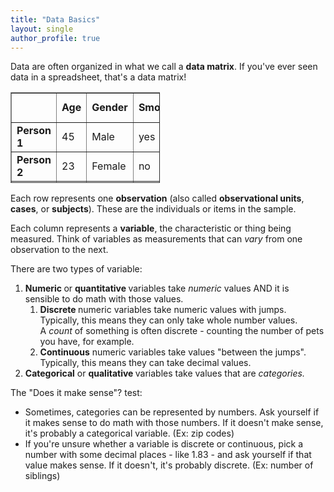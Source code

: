 ```yaml
---
title: "Data Basics"
layout: single
author_profile: true
---
```


<p>Data are often organized in what we call a&nbsp;<strong>data matrix</strong>. If you've ever seen data in a spreadsheet, that's a data matrix!</p>
<table style="border-collapse: collapse; width: 47.3244%; height: 145px;" border="1">
    <tbody>
        <tr style="height: 29px;">
            <td style="width: 24.4596%; height: 29px;"></td>
            <td style="width: 10.4473%; height: 29px;"><strong>Age</strong></td>
            <td style="width: 17.1773%; height: 29px;"><strong>Gender</strong></td>
            <td style="width: 20.2449%; height: 29px;"><strong>Smoker</strong></td>
            <td style="width: 27.5772%; height: 29px;"><strong>Marital Status</strong></td>
        </tr>
        <tr style="height: 29px;">
            <td style="width: 24.4596%; height: 29px;"><strong>Person 1</strong></td>
            <td style="width: 10.4473%; height: 29px;">45</td>
            <td style="width: 17.1773%; height: 29px;">Male</td>
            <td style="width: 20.2449%; height: 29px;">yes</td>
            <td style="width: 27.5772%; height: 29px;">married</td>
        </tr>
        <tr style="height: 29px;">
            <td style="width: 24.4596%; height: 29px;"><strong>Person 2</strong></td>
            <td style="width: 10.4473%; height: 29px;">23</td>
            <td style="width: 17.1773%; height: 29px;">Female</td>
            <td style="width: 20.2449%; height: 29px;">no</td>
            <td style="width: 27.5772%; height: 29px;">single</td>
        </tr>
        <tr style="height: 29px;">
            <td style="width: 24.4596%; height: 29px;"><strong>Person 3</strong></td>
            <td style="width: 10.4473%; height: 29px;">36</td>
            <td style="width: 17.1773%; height: 29px;">Other</td>
            <td style="width: 20.2449%; height: 29px;">no</td>
            <td style="width: 27.5772%; height: 29px;">married</td>
        </tr>
        <tr style="height: 29px;">
            <td style="width: 24.4596%; height: 29px;"><strong>Person 4</strong></td>
            <td style="width: 10.4473%; height: 29px;">29</td>
            <td style="width: 17.1773%; height: 29px;">Female</td>
            <td style="width: 20.2449%; height: 29px;">no</td>
            <td style="width: 27.5772%; height: 29px;">single</td>
        </tr>
    </tbody>
</table>
<p>Each row represents one&nbsp;<strong>observation</strong> (also called <strong>observational units</strong>,<strong> cases</strong>, or <strong>subjects</strong>). These are the individuals or items in the sample.</p>
<p>Each column represents a&nbsp;<strong>variable</strong>, the characteristic or thing being measured. Think of variables as measurements that can <em>vary&nbsp;</em>from one observation to the next.</p>
<p>There are two types of variable:</p>
<ol>
    <li><strong>Numeric&nbsp;</strong>or&nbsp;<strong>quantitative&nbsp;</strong>variables take <em>numeric</em> values AND it is sensible to do math with those values.
        <br />
        <ol>
            <li><strong>Discrete&nbsp;</strong>numeric variables take numeric values with jumps. Typically, this means they can only take whole number values. A&nbsp;<em>count</em> of something is often discrete - counting the number of pets you have, for example.</li>
            <li><strong>Continuous</strong> numeric variables take values "between the jumps". Typically, this means they can take decimal values.</li>
        </ol>
    </li>
    <li><strong>Categorical</strong> or <strong>qualitative&nbsp;</strong>variables take values that are&nbsp;<em>categories.</em></li>
</ol>
<p>The "Does it make sense"? test:</p>
<ul>
    <li>Sometimes, categories can be represented by numbers. Ask yourself if it makes sense to do math with those numbers. If it doesn't make sense, it's probably a categorical variable. (Ex: zip codes)</li>
    <li>If you're unsure whether a variable is discrete or continuous, pick a number with some decimal places - like 1.83 - and ask yourself if that value makes sense. If it doesn't, it's probably discrete. (Ex: number of siblings)</li>
</ul>
